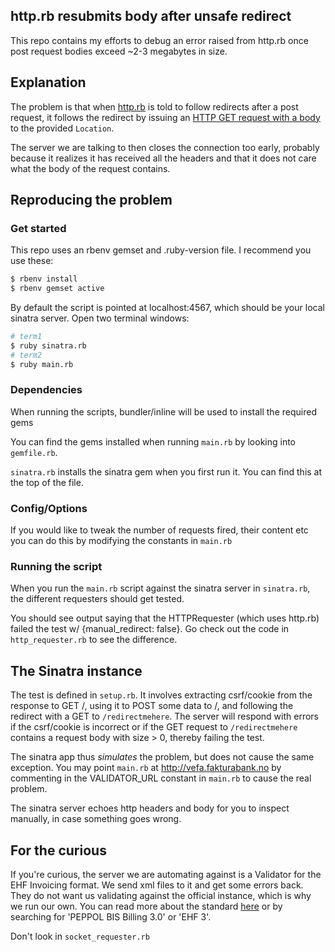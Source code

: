 ## http.rb resubmits body after unsafe redirect

This repo contains my efforts to debug an error raised from http.rb once post request bodies exceed \~2-3 megabytes in size.

## Explanation

The problem is that when [http.rb](https://github.com/httprb/http) is told to follow redirects after a post request, it follows the redirect by issuing an [HTTP GET request with a body](https://stackoverflow.com/questions/978061/http-get-with-request-body#983458) to the provided `Location`.

The server we are talking to then closes the connection too early, probably because it realizes it has received all the headers and that it does not care what the body of the request contains.

## Reproducing the problem

### Get started

This repo uses an rbenv gemset and .ruby-version file. I recommend you use these:

```bash
$ rbenv install
$ rbenv gemset active
```

By default the script is pointed at localhost:4567, which should be your local sinatra server. Open two terminal windows:

```bash
# term1
$ ruby sinatra.rb
# term2
$ ruby main.rb
```

### Dependencies

When running the scripts, bundler/inline will be used to install the required gems

You can find the gems installed when running `main.rb` by looking into `gemfile.rb`.

`sinatra.rb` installs the sinatra gem when you first run it. You can find this at the top of the file.

### Config/Options

If you would like to tweak the number of requests fired, their content etc you can do this by modifying the constants in `main.rb`

### Running the script

When you run the `main.rb` script against the sinatra server in `sinatra.rb`, the different requesters should get tested.

You should see output saying that the HTTPRequester (which uses http.rb) failed the test w/ {manual_redirect: false}.
Go check out the code in `http_requester.rb` to see the difference.

## The Sinatra instance

The test is defined in `setup.rb`. It involves extracting csrf/cookie from the response to GET /, using it to POST some data to /, and following the redirect with a GET to `/redirectmehere`.
The server will respond with errors if the csrf/cookie is incorrect or if the GET request to `/redirectmehere` contains a request body with size > 0, thereby failing the test.

The sinatra app thus *simulates* the problem, but does not cause the same exception. You may point `main.rb` at http://vefa.fakturabank.no by commenting in the VALIDATOR_URL constant in `main.rb` to cause the real problem.

The sinatra server echoes http headers and body for you to inspect manually, in case something goes wrong.

## For the curious

If you're curious, the server we are automating against is a Validator for the EHF Invoicing format. We send xml files to it and get some errors back. They do not want us validating against the official instance, which is why we run our own. You can read more about the standard [here](https://peppol.eu/peppol-bis-billing-3-0/) or by searching for 'PEPPOL BIS Billing 3.0' or 'EHF 3'.

Don't look in `socket_requester.rb`

